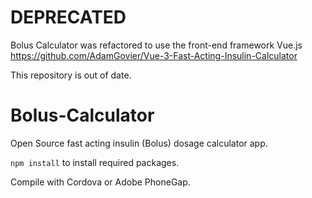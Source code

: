 # DEPRECATED
Bolus Calculator was refactored to use the front-end framework Vue.js 
https://github.com/AdamGovier/Vue-3-Fast-Acting-Insulin-Calculator

This repository is out of date.

# Bolus-Calculator
Open Source fast acting insulin (Bolus) dosage calculator app.

```npm install``` to install required packages.

Compile with Cordova or Adobe PhoneGap.
